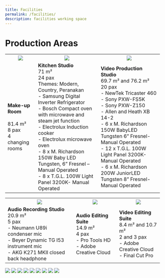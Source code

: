 ```yaml
---
title: Facilities
permalink: /facilities/
description: facilities working space
---
```

# Production Areas
<table>
	<tr>
		<th><img src="https://drive.google.com/uc?export=view&amp;id=1kqG5yMwFdIOyzmidSQytfnncoGK7Mt5b"></th>
		<th><img src="https://drive.google.com/uc?export=view&amp;id=1NTcdpUQ3wfF37fr7VXyl6S2chAFkAi10"></th>
		<th><img src="https://drive.google.com/uc?export=view&amp;id=1xBTO-ZgZT5gvfLVlwslAYqCNuVor6Tiu"></th>
	</tr>
	<tr>
		<td>
			<b>Make-up Room</b>
			<br><br>81.4 m²
			<br>8 pax
			<br>4 changing rooms
		</td>
		<td>
			<b>Kitchen Studio</b>
			<br>71 m²
			<br>24 pax
			<br>Themes: Modern, Country, Peranakan
			<br>- Samsung Digital Inverter Refrigerator
			<br>- Bosch Compact oven with microwave and steam jet function
			<br>- Electrolux Induction cooker
			<br>- Electrolux microwave oven
			<br>   - 8 x M. Richardson 150W Baby LED Tungsten, 6” Fresnel – Manual Operated
			<br>- 8 x T.G.L. 100W Light Panel 3200K- Manual Operated
		</td>
		<td>
			<b>Video Production Studio</b>
			<br>69.7 m² and 76.2 m²
			<br>20 pax
			<br>- NewTek Tricaster 460
			<br>- Sony PXW-FS5K
			<br>- Sony PXW-Z150
			<br>- Allen and Heath XB 14-2 
			<br>- 6 x M. Richardson 150W BabyLED Tungsten 6” Fresnel- Manual Operated
			<br>- 12 x T.G.L. 100W Light Panel 3200K-Manual Operated
			<br>- 6 x M. Richardson 200W JuniorLED Tungsten 8” Fresnel- Manual Operated
		</td>
	</tr>
</table>


<table>
	<tr>
		<th><img src="https://drive.google.com/uc?export=view&amp;id=1J13ufD7KuQUJRkLizV3ThKxCr03wH4UP"></th>
		<th><img src="https://drive.google.com/uc?export=view&amp;id=1VTuJvTbiThS3T07kaeuJWw4R1M1JIhdp"></th>
		<th><img src="https://drive.google.com/uc?export=view&amp;id=1-N2fpVWU5o16bPO768r5N19t4qi1JGXl"></th>
	</tr>
	<tr>
		<td>
			<b>Audio Recording Studio</b>
			<br>20.9 m²
			<br>5 pax
			<br>- Neumann U89i condenser mic
			<br>- Beyer Dynamic TG I53 instrument mic
			<br>- AKG K271 MKII closed back headphone
		</td>
		<td>
			<b>Audio Editing Suite</b>
			<br>14.9 m²
			<br>4 pax
			<br>- Pro Tools HD
			<br>- Adobe Creative Cloud
		</td>
		<td>
			<b>Video Editing Suite</b>
			<br>8.4 m² and 10.7 m²
			<br>2 and 3 pax
			<br>- Adobe Creative Cloud
			<br>- Final Cut Pro
		</td>
	</tr>
</table>


<img src="https://drive.google.com/uc?export=view&amp;id=1kqG5yMwFdIOyzmidSQytfnncoGK7Mt5b">
<img src="https://drive.google.com/uc?export=view&amp;id=1NTcdpUQ3wfF37fr7VXyl6S2chAFkAi10">
<img src="https://drive.google.com/uc?export=view&amp;id=1xBTO-ZgZT5gvfLVlwslAYqCNuVor6Tiu">
<img src="https://drive.google.com/uc?export=view&amp;id=1J13ufD7KuQUJRkLizV3ThKxCr03wH4UP">
<img src="https://drive.google.com/uc?export=view&amp;id=1VTuJvTbiThS3T07kaeuJWw4R1M1JIhdp">
<img src="https://drive.google.com/uc?export=view&amp;id=1-N2fpVWU5o16bPO768r5N19t4qi1JGXl">
<img src="https://drive.google.com/uc?export=view&amp;id=1OF0BzoBP9uPYTF5OUVfR3za6AsRU8PEq">
<img src="https://drive.google.com/uc?export=view&amp;id=1WAPJX8Hnhj-rcGxJCHUDW1-owPo4Kl9U">
<img src="https://drive.google.com/uc?export=view&amp;id=1RQFvYmTfmC-qO2GeD7w0NiXqCnyufUq6">